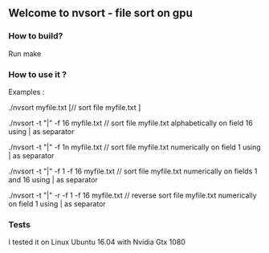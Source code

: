 ## Welcome to nvsort - file sort on gpu

### How to build?

Run make

### How to use it ?

Examples :

./nvsort myfile.txt [// sort file myfile.txt ]

./nvsort -t "|" -f 16 myfile.txt // sort file myfile.txt alphabetically on field 16 using | as separator

./nvsort -t "|" -f 1n myfile.txt // sort file myfile.txt numerically on field 1 using | as separator

./nvsort -t "|" -f 1 -f 16 myfile.txt // sort file myfile.txt numerically on fields 1 and 16 using | as separator

./nvsort -t "|" -r -f 1 -f 16 myfile.txt // reverse sort file myfile.txt numerically on field 1 using | as separator

### Tests
I tested it on Linux Ubuntu 16.04 with Nvidia Gtx 1080
